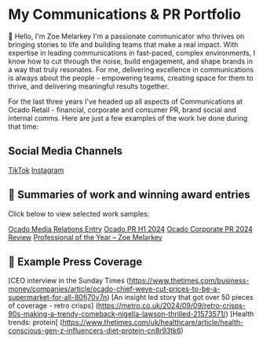 # My Communications & PR Portfolio
👋 Hello, I'm Zoe Melarkey
I'm a passionate communicator who thrives on bringing stories to life and building teams that make a real impact. With expertise in leading communications in fast-paced, complex environments, I know how to cut through the noise, build engagement, and shape brands in a way that truly resonates. For me, delivering excellence in communications is always about the people - empowering teams, creating space for them to thrive, and delivering meaningful results together.

For the last three years I've headed up all aspects of Communications at Ocado Retail - financial, corporate and consumer PR, brand social and internal comms. Here are just a few examples of the work Ive done during that time:

## Social Media Channels
[TikTok](https://www.tiktok.com/@ocado)
[Instagram](https://www.instagram.com/ocadouk)

## :page_facing_up: Summaries of work and winning award entries
Click below to view selected work samples:

[Ocado Media Relations Entry](Ocado%20Media%20Relations%20Entry.pdf)
[Ocado PR H1 2024](Ocado%20PR%20H1%202024.pdf)
[Ocado Corporate PR 2024 Review](Ocado%20corporate%20PR%202024%20review.pdf)
[Professional of the Year – Zoe Melarkey](Professional%20of%20the%20Year%20-%20Zoe%20Melarkey.pdf)

## :newspaper: Example Press Coverage
[CEO interview in the Sunday Times (https://www.thetimes.com/business-money/companies/article/ocado-chief-weve-cut-prices-to-be-a-supermarket-for-all-80fj70v7n)
[An insight led story that got over 50 pieces of coverage - retro crisps] (https://metro.co.uk/2024/09/09/retro-crisps-90s-making-a-trendy-comeback-nigella-lawson-thrilled-21573571/)
[Health trends: protein[ (https://www.thetimes.com/uk/healthcare/article/health-conscious-gen-z-influencers-diet-protein-cn8r93tk6)

